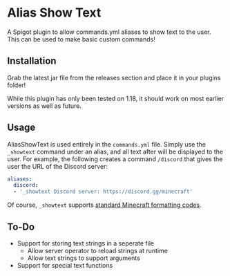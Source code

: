 # Alias Show Text

A Spigot plugin to allow commands.yml aliases to show text to the user.
This can be used to make basic custom commands!

## Installation

Grab the latest jar file from the releases section and place it in your plugins folder!

While this plugin has only been tested on 1.18, it should work on most earlier versions as well as future.

## Usage

AliasShowText is used entirely in the `commands.yml` file.
Simply use the `_showtext` command under an alias, and all text after will be displayed to the user.
For example, the following creates a command `/discord` that gives the user the URL of the Discord server:

```yaml
aliases:
  discord:
  - '_showtext Discord server: https://discord.gg/minecraft'
```

Of course, `_showtext` supports [standard Minecraft formatting codes](https://minecraft.fandom.com/wiki/Formatting_codes).

## To-Do

* Support for storing text strings in a seperate file
	* Allow server operator to reload strings at runtime
	* Allow text strings to support arguments
* Support for special text functions

